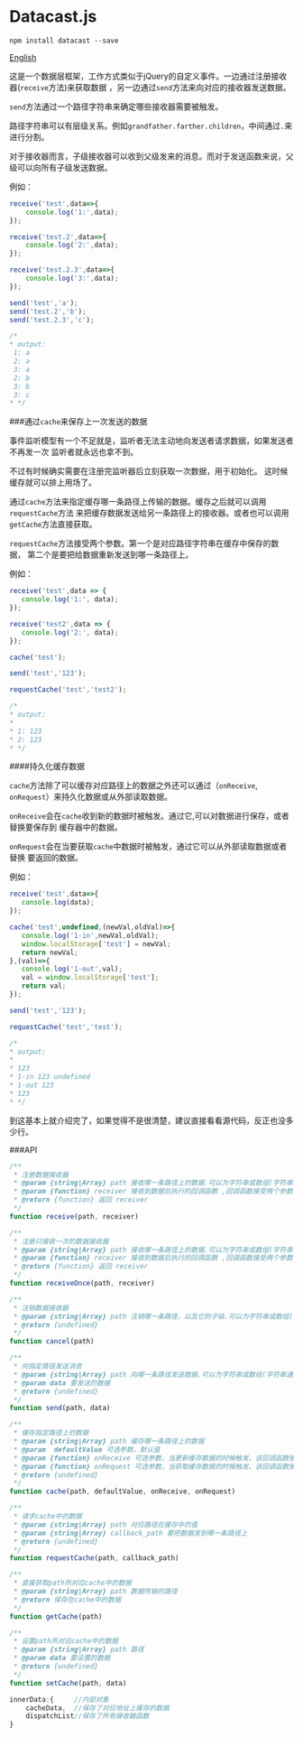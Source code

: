 # Datacast.js

```
npm install datacast --save
```

[English](README.en.md)


这是一个数据层框架，工作方式类似于jQuery的自定义事件。一边通过注册接收器(`receive`方法)来获取数据
，另一边通过`send`方法来向对应的接收器发送数据。

`send`方法通过一个路径字符串来确定哪些接收器需要被触发。

路径字符串可以有层级关系。例如`grandfather.farther.children`，中间通过`.`来进行分割。

对于接收器而言，子级接收器可以收到父级发来的消息。而对于发送函数来说，父级可以向所有子级发送数据。

例如：
```javascript
receive('test',data=>{
    console.log('1:',data);
});

receive('test.2',data=>{
    console.log('2:',data);
});

receive('test.2.3',data=>{
    console.log('3:',data);
});

send('test','a');
send('test.2','b');
send('test.2.3','c');

/*
* output:
 1: a
 2: a
 3: a
 2: b
 3: b
 3: c
* */
```

###通过`cache`来保存上一次发送的数据

事件监听模型有一个不足就是，监听者无法主动地向发送者请求数据，如果发送者不再发一次
监听者就永远也拿不到。

不过有时候确实需要在注册完监听器后立刻获取一次数据，用于初始化。
这时候缓存就可以排上用场了。

通过`cache`方法来指定缓存哪一条路径上传输的数据。缓存之后就可以调用`requestCache`方法
来把缓存数据发送给另一条路径上的接收器。或者也可以调用`getCache`方法直接获取。

`requestCache`方法接受两个参数。第一个是对应路径字符串在缓存中保存的数据，
第二个是要把给数据重新发送到哪一条路径上。

例如：

```javascript
receive('test',data => {
   console.log('1:', data);
});

receive('test2',data => {
   console.log('2:', data);
});

cache('test');

send('test','123');

requestCache('test','test2');

/*
* output:
*
* 1: 123
* 2: 123
* */
```
####持久化缓存数据

`cache`方法除了可以缓存对应路径上的数据之外还可以通过（`onReceive`, `onRequest`）来持久化数据或从外部读取数据。

`onReceive`会在`cache`收到新的数据时被触发。通过它,可以对数据进行保存，或者替换要保存到
缓存器中的数据。

`onRequest`会在当要获取`cache`中数据时被触发，通过它可以从外部读取数据或者替换
要返回的数据。

例如：

```javascript
receive('test',data=>{
   console.log(data);
});

cache('test',undefined,(newVal,oldVal)=>{
   console.log('1-in',newVal,oldVal);
   window.localStorage['test'] = newVal;
   return newVal;
},(val)=>{
   console.log('1-out',val);
   val = window.localStorage['test'];
   return val;
});

send('test','123');

requestCache('test','test');

/*
* output:
*
* 123
* 1-in 123 undefined
* 1-out 123
* 123
* */
```

到这基本上就介绍完了，如果觉得不是很清楚，建议直接看看源代码，反正也没多少行。

###API


```javascript
/**
 * 注册数据接收器
 * @param {string|Array} path 接收哪一条路径上的数据.可以为字符串或数组(字符串通过‘.’来分割层级)
 * @param {function} receiver 接收到数据后执行的回调函数 ,回调函数接受两个参数（data:数据，path:路径字符串数组）
 * @return {function} 返回 receiver
 */
function receive(path, receiver)
```

```javascript
/**
 * 注册只接收一次的数据接收器
 * @param {string|Array} path 接收哪一条路径上的数据.可以为字符串或数组(字符串通过‘.’来分割层级)
 * @param {function} receiver 接收到数据后执行的回调函数 ,回调函数接受两个参数（data:数据，path:路径字符串数组）
 * @return {function} 返回 receiver
 */
function receiveOnce(path, receiver)
```

```javascript
/**
 * 注销数据接收器
 * @param {string|Array} path 注销哪一条路径，以及它的子级.可以为字符串或数组(字符串通过‘.’来分割层级)
 * @return {undefined}
 */
function cancel(path)
```

```javascript
/**
 * 向指定路径发送消息
 * @param {string|Array} path 向哪一条路径发送数据.可以为字符串或数组(字符串通过‘.’来分割层级)
 * @param data 要发送的数据
 * @return {undefined}
 */
function send(path, data)
```

```javascript
/**
 * 缓存指定路径上的数据
 * @param {string|Array} path 缓存哪一条路径上的数据
 * @param  defaultValue 可选参数，默认值
 * @param {function} onReceive 可选参数，当更新缓存数据的时候触发。该回调函数接受两个参数（newValue:新值，oldValue：旧值） 执行完后需要返回一个值,用来替换要缓存的值
 * @param {function} onRequest 可选参数，当获取缓存数据的时候触发。该回调函数接受一个参数（Value:缓存的值） 执行完后需要返回一个值给调用者
 * @return {undefined}
 */
function cache(path, defaultValue, onReceive, onRequest)
```

```javascript
/**
 * 请求cache中的数据
 * @param {string|Array} path 对应路径在缓存中的值
 * @param {string|Array} callback_path 要把数据发到哪一条路径上
 * @return {undefined}
 */
function requestCache(path, callback_path)
```

```javascript
/**
 * 直接获取path所对应cache中的数据
 * @param {string|Array} path 数据传输的路径
 * @return 保存在cache中的数据
 */
function getCache(path)
```

```javascript
/**
 * 设置path所对应cache中的数据
 * @param {string|Array} path 路径
 * @param data 要设置的数据
 * @return {undefined}
 */
function setCache(path, data)
```

```javascript
innerData:{     //内部对象
    cacheData,  //保存了对应地址上缓存的数据
    dispatchList//保存了所有接收器函数
}
```